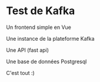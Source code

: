 # Test de Kafka

Un frontend simple en Vue

Une instance de la plateforme Kafka

Une API (fast api)

Une base de données Postgresql

C'est tout :)
